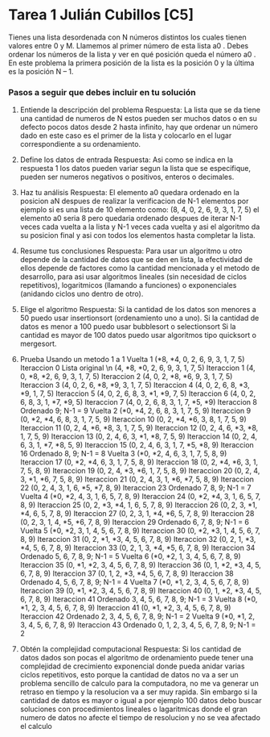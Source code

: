 # Tarea 1 Julián Cubillos [C5]

Tienes una lista desordenada con N números distintos los cuales tienen valores entre 0 y M. Llamemos al primer número de esta lista a0 . Debes ordenar los números de la lista y ver en qué posición queda el número a0 . En este problema la primera posición de la lista es la posición 0 y la última es la posición N – 1.

### Pasos a seguir que debes incluir en tu solución

1. Entiende la descripción del problema
Respuesta:  La lista que se da tiene una cantidad de numeros de N estos pueden ser muchos datos  o en su defecto pocos datos desde 2 hasta infinito, hay que ordenar un número dado en este caso es el primer de la lista y colocarlo en el lugar correspondiente a su ordenamiento.

2. Define los datos de entrada
Respuesta: Asi como se indica en la respuesta 1 los datos pueden variar segun la lista que se especifique, pueden ser numeros negativos o positivos, enteros o decimales.

3. Haz tu análisis
Respuesta: El elemento a0 quedara ordenado en la posicion aN despues de realizar la verificacion de N-1 elementos por ejemplo si es una lista de 10 elemento como: (8, 4, 0, 2, 6, 9, 3, 1, 7, 5) el elemento a0 seria 8 pero quedaria ordenado despues de iterar N-1 veces cada vuelta a la lista y N-1 veces cada vuelta y asi el algoritmo da su posicion final y asi con todos los elementos hasta completar la lista.


4. Resume tus conclusiones
Respuesta: Para usar un algoritmo u otro depende de la cantidad de datos que se den en lista, la efectividad de ellos depende de factores como la cantidad mencionada y el metodo de desarrollo, para asi usar algoritmos lineales (sin necesidad de ciclos repetitivos), logaritmicos (llamando a funciones) o exponenciales (anidando ciclos uno dentro de otro).

5. Elige el algoritmo
Respuesta: Si la cantidad de los datos son menores a 50 puedo usar insertionsort (ordenamiento uno a uno).
Si la cantidad de datos es menor a 100 puedo usar bubblesort o selectionsort
Si la cantidad es mayor de 100 datos puedo usar algoritmos tipo quicksort o mergesort.

6. Prueba Usando un metodo 1 a 1
Vuelta 1
(*8, *4, 0, 2, 6, 9, 3, 1, 7, 5)  Iteraccion 0  Lista original \n
(4, *8, *0, 2, 6, 9, 3, 1, 7, 5)  Iteraccion 1
(4, 0, *8, *2, 6, 9, 3, 1, 7, 5)  Iteraccion 2
(4, 0, 2, *8, *6, 9, 3, 1, 7, 5)  Iteraccion 3
(4, 0, 2, 6, *8, *9, 3, 1, 7, 5)  Iteraccion 4
(4, 0, 2, 6, 8, *3, *9, 1, 7, 5)  Iteraccion 5
(4, 0, 2, 6, 8, 3, *1, *9, 7, 5)  Iteraccion 6
(4, 0, 2, 6, 8, 3, 1, *7, *9, 5)  Iteraccion 7
(4, 0, 2, 6, 8, 3, 1, 7, *5, *9)  Iteraccion 8  Ordenado 9; N-1 = 9
Vuelta 2
(*0, *4, 2, 6, 8, 3, 1, 7, 5, 9)  Iteraccion 9
(0, *2, *4, 6, 8, 3, 1, 7, 5, 9)  Iteraccion 10
(0, 2, *4, *6, 3, 8, 1, 7, 5, 9)  Iteraccion 11
(0, 2, 4, *6, *8, 3, 1, 7, 5, 9)  Iteraccion 12
(0, 2, 4, 6, *3, *8, 1, 7, 5, 9)  Iteraccion 13
(0, 2, 4, 6, 3, *1, *8, 7, 5, 9)  Iteraccion 14
(0, 2, 4, 6, 3, 1, *7, *8, 5, 9)  Iteraccion 15
(0, 2, 4, 6, 3, 1, 7, *5, *8, 9)  Iteraccion 16 Ordenado 8, 9; N-1 = 8
Vuelta 3
(*0, *2, 4, 6, 3, 1, 7, 5, 8, 9)  Iteraccion 17
(0, *2, *4, 6, 3, 1, 7, 5, 8, 9)  Iteraccion 18
(0, 2, *4, *6, 3, 1, 7, 5, 8, 9)  Iteraccion 19
(0, 2, 4, *3, *6, 1, 7, 5, 8, 9)  Iteraccion 20
(0, 2, 4, 3, *1, *6, 7, 5, 8, 9)  Iteraccion 21
(0, 2, 4, 3, 1, *6, *7, 5, 8, 9)  Iteraccion 22
(0, 2, 4, 3, 1, 6, *5, *7, 8, 9)  Iteraccion 23 Ordenado 7, 8, 9; N-1 = 7
Vuelta 4
(*0, *2, 4, 3, 1, 6, 5, 7, 8, 9)  Iteraccion 24
(0, *2, *4, 3, 1, 6, 5, 7, 8, 9)  Iteraccion 25
(0, 2, *3, *4, 1, 6, 5, 7, 8, 9)  Iteraccion 26
(0, 2, 3, *1, *4, 6, 5, 7, 8, 9)  Iteraccion 27
(0, 2, 3, 1, *4, *6, 5, 7, 8, 9)  Iteraccion 28
(0, 2, 3, 1, 4, *5, *6, 7, 8, 9)  Iteraccion 29 Ordenado 6, 7, 8, 9; N-1 = 6
Vuelta 5
(*0, *2, 3, 1, 4, 5, 6, 7, 8, 9)  Iteraccion 30
(0, *2, *3, 1, 4, 5, 6, 7, 8, 9)  Iteraccion 31
(0, 2, *1, *3, 4, 5, 6, 7, 8, 9)  Iteraccion 32
(0, 2, 1, *3, *4, 5, 6, 7, 8, 9)  Iteraccion 33
(0, 2, 1, 3, *4, *5, 6, 7, 8, 9)  Iteraccion 34 Ordenado 5, 6, 7, 8, 9; N-1 = 5
Vuelta 6
(*0, *2, 1, 3, 4, 5, 6, 7, 8, 9)  Iteraccion 35
(0, *1, *2, 3, 4, 5, 6, 7, 8, 9)  Iteraccion 36
(0, 1, *2, *3, 4, 5, 6, 7, 8, 9)  Iteraccion 37
(0, 1, 2, *3, *4, 5, 6, 7, 8, 9)  Iteraccion 38 Ordenado 4, 5, 6, 7, 8, 9; N-1 = 4
Vuelta 7
(*0, *1, 2, 3, 4, 5, 6, 7, 8, 9)  Iteraccion 39
(0, *1, *2, 3, 4, 5, 6, 7, 8, 9)  Iteraccion 40
(0, 1, *2, *3, 4, 5, 6, 7, 8, 9)  Iteraccion 41 Ordenado 3, 4, 5, 6, 7, 8, 9; N-1 = 3
Vuelta 8
(*0, *1, 2, 3, 4, 5, 6, 7, 8, 9)  Iteraccion 41
(0, *1, *2, 3, 4, 5, 6, 7, 8, 9)  Iteraccion 42 Ordenado 2, 3, 4, 5, 6, 7, 8, 9; N-1 = 2
Vuelta 9
(*0, *1, 2, 3, 4, 5, 6, 7, 8, 9)  Iteraccion 43 Ordenado 0, 1, 2, 3, 4, 5, 6, 7, 8, 9; N-1 = 2

7. Obtén la complejidad computacional
Respuesta: Si los cantidad de datos dados son pocas el algoritmo de ordenamiento puede tener una complejidad de crecimiento exponencial donde pueda anidar varias ciclos repetitivos, esto porque la cantidad de datos no va a ser un problema sencillo de calculo para la computadora, no me va generar un retraso en tiempo y la resolucion va a ser muy rapida.
Sin embargo si la cantidad de datos es mayor o igual a por ejemplo 100 datos debo buscar soluciones con procedimientos lineales o lagaritmicas donde el gran numero de datos no afecte el tiempo de resolucion y no se vea afectado el calculo